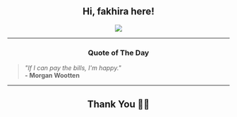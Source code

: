 <h2 align="center"> Hi, fakhira here!</h2>

<p align="center">
<a href="https://github.com/fakhiralkda" alt="github streak"><img src="https://dvst-streak.herokuapp.com/?user=fakhiralkda&theme=tokyonight&fire=DD472C"></a>
</p>

<hr>
<h3 align="center">Quote of The Day</h3>
<p align="center">
<blockquote>
<i>"If I can pay the bills, I'm happy."</i>
<br>
<b>- Morgan Wootten</b>
</blockquote>
</p>


<hr>
<h2 align="center">Thank You 🙏🏼</h2>
